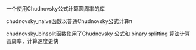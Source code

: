 一个使用Chudnovsky公式计算圆周率的库

chudnovsky_naive函数以普通Chudnovsky公式计算π

chudnovsky_binsplit函数使用了Chudnovsky 公式和 binary splitting 算法计算圆周率，计算速度更快